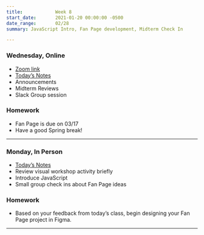 ```yaml
---
title:            Week 8
start_date:       2021-01-20 00:00:00 -0500
date_range:       02/28
summary: JavaScript Intro, Fan Page development, Midterm Check In

---
```


### Wednesday, Online

- [Zoom link](https://zoom.us/j/7047994536?pwd=RThBZ0oyWHd5M2RZcmFNQUVwUFJHUT09)
- [Today&rsquo;s Notes](https://paper.dropbox.com/doc/Penn-Week-8b-Notes-Midterm-Reviews-and-Peer-Meetings-on-Slack--Bc5lMkSFpr4pG0Rb2xMJDcPXAQ-6fJpuaU0st7o9alxd8x2H)
- Announcements
- Midterm Reviews
- Slack Group session

### Homework
- Fan Page is due on 03/17
- Have a good Spring break!

---


### Monday, In Person

- [Today&rsquo;s Notes](https://paper.dropbox.com/doc/Penn-Week-8a-Intro-to-JavaScript--BcxfxQ7H56egAOYVbrD14u7nAQ-2vlmjMBjScew5CnIc7wyY)
- Review visual workshop activity briefly
- Introduce JavaScript
- Small group check ins about Fan Page ideas

### Homework
- Based on your feedback from today&rsquo;s class, begin designing your Fan Page project in Figma.

---
